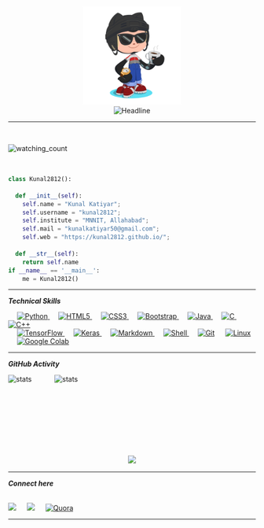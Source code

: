<div align=center>
        <img src="./img/GitHub.png" alt="GitHub Octocat Drinking a Cup of Coffee" height="200">
</div>
<div align=center>
        <img src="https://readme-typing-svg.herokuapp.com?color=%236FDA44&size=32&center=true&vCenter=true&width=600&height=50&lines=Hi+there+I'm+Kunal+%F0%9F%91%8B;Information+Technology+Student;Competitive+Programmer;Open-Source+Enthusiast" alt="Headline" />
</div>

<hr>
<br>
<p align="left"> 
<img src="https://komarev.com/ghpvc/?username=kunal2812&style=for-the-badge&color=brightgreen" alt="watching_count" />
 </p>
<br>
<!-- <img align="right" width=200px height=200px alt="side_sticker" src="https://media.giphy.com/media/TEnXkcsHrP4YedChhA/giphy.gif" /> -->

```python
class Kunal2812():
    
  def __init__(self):
    self.name = "Kunal Katiyar";
    self.username = "kunal2812";
    self.institute = "MNNIT, Allahabad";
    self.mail = "kunalkatiyar50@gmail.com";
    self.web = "https://kunal2812.github.io/";
  
  def __str__(self):
    return self.name
if __name__ == '__main__':
    me = Kunal2812()
```
<hr>

<!-- <img src="https://media.giphy.com/media/iY8CRBdQXODJSCERIr/giphy.gif" width="30px">&nbsp;* -->
***Technical Skills***

<p align="left"> 
&emsp;
<a href="https://python.org/">
    <img alt="Python" src="https://img.shields.io/badge/Python-FFD43B?style=for-the-badge&logo=python&logoColor=darkgreen"/>
  </a>
  &emsp;
  <a href="">
    <img alt="HTML5" src="https://img.shields.io/badge/HTML5-E34F26?style=for-the-badge&logo=html5&logoColor=white"/>
  </a>
  &emsp;
    <a href="">
    <img alt="CSS3" src="https://img.shields.io/badge/CSS3-1572B6?style=for-the-badge&logo=css3&logoColor=white"/>
  </a>
  &emsp;
  <a href="">
    <img alt="Bootstrap" src="https://img.shields.io/badge/Bootstrap-563D7C?style=for-the-badge&logo=bootstrap&logoColor=white"/>
  </a>
  &emsp;
<a href="https://www.java.com/en/">
    <img alt="Java" src="https://img.shields.io/badge/Java-ED8B00?style=for-the-badge&logo=java&logoColor=white"/>
  </a>
  &emsp;
  <a href="">
    <img alt="C" src="https://img.shields.io/badge/C-00599C?style=for-the-badge&logo=c&logoColor=white"/>
  </a>
  &emsp;
  <a href="">
    <img alt="C++" src="https://img.shields.io/badge/C%2B%2B-00599C?style=for-the-badge&logo=c%2B%2B&logoColor=white"/>
  </a><br>
  &emsp;
  <a href="https://www.tensorflow.org/" target="_blank"> 
   <img alt="TensorFlow" src="https://img.shields.io/badge/TensorFlow-FF6F00?style=for-the-badge&logo=TensorFlow&logoColor=white">
  </a> 
   &emsp;
  <a href="https://keras.io/" target="_blank"> 
    <img alt="Keras" src="https://img.shields.io/badge/Keras-D00000?style=for-the-badge&logo=Keras&logoColor=white"/>
  </a>
  &emsp; 
   <a href="" target="_blank"> 
    <img alt="Markdown" src="https://img.shields.io/badge/Markdown-000000?style=for-the-badge&logo=markdown&logoColor=white"/>
  </a>
  &emsp;
     <a href="" target="_blank"> 
    <img alt="Shell" src="https://img.shields.io/badge/Shell_Script-121011?style=for-the-badge&logo=gnu-bash&logoColor=white"/>
  </a>
  &emsp;
    <a href="#"><img alt="Git" src="https://img.shields.io/badge/Git-F05032?style=for-the-badge&logo=git&logoColor=white"></a>
  &emsp;
    <a href="#"><img alt="Linux" src="https://img.shields.io/badge/Linux-FCC624?style=for-the-badge&logo=linux&logoColor=black"></a><br>
  &emsp;
    <a href="#"><img alt="Google Colab" src="https://img.shields.io/badge/Colab-F9AB00?style=for-the-badge&logo=googlecolab&color=525252"></a>
  &emsp;
</p>

<hr>

<!-- <img align="center" src="https://media.giphy.com/media/W5eoZHPpUx9sapR0eu/giphy.gif" width="30px" alt="Git"/>&nbsp; -->
***GitHub Activity***
 
<p><img align="left" src="https://github-readme-stats.vercel.app/api/top-langs?username=kunal2812&show_icons=true&locale=en&layout=compact&theme=chartreuse-dark&hide_border=true" alt="stats" /></p>
<p>&nbsp;<img align="right" src="https://github-readme-stats.vercel.app/api?username=kunal2812&show_icons=true&locale=en&theme=chartreuse-dark&hide_border=true" alt="stats" width="410" /></p>
<br><br><br><br> <br><br><br>
<p align="center">
    <img width="410" src="https://github-readme-streak-stats.herokuapp.com/?user=kunal2812&theme=chartreuse-dark&hide_border=true" />
  </a>
</p>


<hr>

<!-- <img src="https://media.giphy.com/media/sUvXqhA9nukbIM0MyO/giphy.gif" width="30px"> &nbsp;  -->
***Connect here***

<p>
<br>	
<a target="_blank" href="http://www.linkedin.com/in/kunal0403"><img src="https://img.shields.io/badge/-LinkedIn-0077B5?style=for-the-badge&logo=Linkedin&logoColor=white"></img></a>
&emsp;
<a target="_blank" href="mailto:kunalkatiyar50@gmail.com"
><img src="https://img.shields.io/badge/-Gmail-D14836?style=for-the-badge&logo=Gmail&logoColor=white"></img></a>
&emsp;
<a href="https://www.quora.com/profile/Kunal-Katiyar-5"><img src="https://img.shields.io/badge/Quora-B92B27?style=for-the-badge&logo=quora" alt="Quora" /></a>
<br>
</p>


-----
